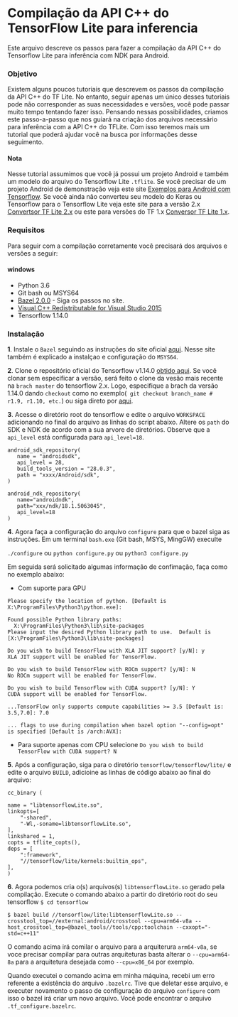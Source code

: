 # Compilação da API C++ do TensorFlow Lite para inferencia
Este arquivo descreve os passos para fazer a compilação da API C++ do Tensorflow Lite para  inferência com NDK para Android.

### Objetivo
Existem alguns poucos tutoriais que descrevem os passos da compilação da API C++ do TF Lite. No entanto, seguir apenas um único desses tutoriais pode não corresponder as suas necessidades e versões, você pode passar muito tempo tentando fazer isso. Pensando nessas possibilidades, criamos este passo-a-passo que nos guiará na criação dos arquivos necessário para inferência com a API C++ do TFLite. Com isso teremos mais um tutorial que poderá ajudar você na busca por informações desse seguimento.

#### Nota
Nesse tutorial assumimos que você já possui um projeto Android e também um modelo do arquivo do Tensorflow Lite ```.tflite```.
Se você precisar de um projeto Android de demonstração veja este site [Exemplos para Android com Tensorflow](https://github.com/tensorflow/examples/blob/master/lite/examples/image_classification/android/README.md). Se você ainda não converteu seu modelo do Keras ou Tensorflow para o Tensorflow Lite veja este site para a versão 2.x [Convertsor TF Lite 2.x](https://www.tensorflow.org/lite/convert) ou este para versões do TF 1.x [Conversor TF Lite 1.x](https://github.com/tensorflow/tensorflow/blob/master/tensorflow/lite/g3doc/r1/convert/python_api.md).

### Requisitos
Para seguir com a compilação corretamente você precisará dos arquivos e versões a seguir:
#### windows
* Python 3.6
* Git bash ou MSYS64
* [Bazel 2.0.0](https://docs.bazel.build/versions/master/install-windows.html) - Siga os passos no site.
* [Visual C++ Redistributable for Visual Studio 2015](https://www.microsoft.com/en-us/download/details.aspx?id=48145)
* Tensorflow 1.14.0

### Instalação
__1__. Instale o ```Bazel``` seguindo as instruções do site oficial [aqui](https://docs.bazel.build/versions/master/install-windows.html). Nesse site também é explicado a instalçao e configuração do ```MSYS64```.

__2__. Clone o repositório oficial do Tensorflow v1.14.0 [obtido aqui](https://github.com/tensorflow/tensorflow/releases/tag/v1.14.0). Se você clonar sem especificar a versão, será feito o clone da vesão mais recente na ```brach master``` do tensorflow 2.x. Logo, especifique a brach da versão 1.14.0 dando ```checkout``` como no exemplo(``` git checkout branch_name # r1.9, r1.10, etc.```) ou siga direto por [aqui](https://github.com/tensorflow/tensorflow/releases/tag/v1.14.0).

__3__. Acesse o diretório root do tensorflow e edite o arquivo ```WORKSPACE``` adicionando no final do arquivo as linhas do script abaixo. Altere os ```path``` do SDK e NDK de acordo com a sua arvore de diretórios. Observe que a ```api_level``` está configurada para ```api_level=18```. 
```
android_sdk_repository(
   name = "androidsdk",
   api_level = 28,
   build_tools_version = "28.0.3",
   path = "xxxx/Android/sdk",
)

android_ndk_repository(
   name="androidndk",
   path="xxx/ndk/18.1.5063045",
   api_level=18
)
```
__4__. 
Agora faça a configuração do arquivo ```configure``` para que o bazel siga as instruções. Em um terminal ```bash.exe``` (Git bash, MSYS, MingGW) execulte 

```./configure``` ou
```python configure.py``` ou
```python3 configure.py``` 

Em seguida será solicitado algumas informação de confimação, faça como no exemplo abaixo:
* Com suporte para GPU
```
Please specify the location of python. [Default is X:\ProgramFiles\Python3\python.exe]:

Found possible Python library paths:
  X:\ProgramFiles\Python3\lib\site-packages
Please input the desired Python library path to use.  Default is [X:\ProgramFiles\Python3\lib\site-packages]

Do you wish to build TensorFlow with XLA JIT support? [y/N]: y
XLA JIT support will be enabled for TensorFlow.

Do you wish to build TensorFlow with ROCm support? [y/N]: N
No ROCm support will be enabled for TensorFlow.

Do you wish to build TensorFlow with CUDA support? [y/N]: Y
CUDA support will be enabled for TensorFlow.

...TensorFlow only supports compute capabilities >= 3.5 [Default is: 3.5,7.0]: 7.0

... flags to use during compilation when bazel option "--config=opt" is specified [Default is /arch:AVX]:
```
* Para suporte apenas com CPU selecione 
```Do you wish to build TensorFlow with CUDA support? N```

__5__.
Após a configuração, siga para o diretório ```tensorflow/tensorflow/lite/``` e edite o arquivo ```BUILD```, adicioine as linhas de código abaixo ao final do arquivo:
```
cc_binary (

name = "libtensorflowLite.so",
linkopts=[
    "-shared", 
    "-Wl,-soname=libtensorflowLite.so",
],
linkshared = 1,
copts = tflite_copts(),
deps = [
    ":framework",
    "//tensorflow/lite/kernels:builtin_ops",
],
)
```

__6__. 
Agora podemos cria o(s) arquivos(s) ```libtensorflowLite.so``` gerado pela compilação.
Execute o comando abaixo a partir do diretório root do seu tensorflow
```$ cd tensorflow ```

```$ bazel build //tensorflow/lite:libtensorflowLite.so --crosstool_top=//external:android/crosstool --cpu=arm64-v8a --host_crosstool_top=@bazel_tools//tools/cpp:toolchain --cxxopt="-std=c++11"```

O comando acima irá comilar o arquivo para a arquiterura ```arm64-v8a```, se voce precisar compilar para outras arquiteturas basta alterar o ```--cpu=arm64-8a``` para a arquitetura desejada como ```--cpu=x86_64``` por exemplo.

Quando executei o comando acima em minha máquina, recebi um erro referente a existência do arquivo ```.bazelrc```. Tive que deletar esse arquivo, e executer novamento o passo de configuração do arquivo ```configure``` com isso o bazel irá criar um novo arquivo. Você pode encontrar o arquivo ```.tf_configure.bazelrc```.
